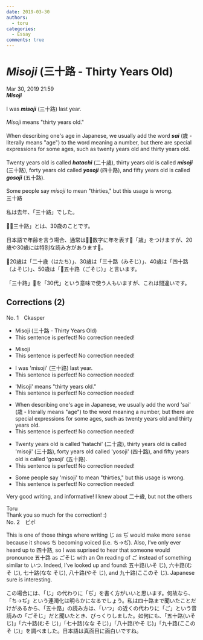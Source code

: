 ```yaml
---
date: 2019-03-30
authors:
  - toru
categories:
  - Essay
comments: true
---
```


# <strong><em>Misoji</strong></em> (三十路 - Thirty Years Old)
<div class="date">Mar 30, 2019 21:59</div>
<div id="post"><div id="body_show_ori">
<strong><em>Misoji</strong></em><br/><br/>I was <strong><em>misoji</em></strong> (三十路) last year.<br/><br/><em>Misoji</em> means "thirty years old."<br/><br/>When describing one's age in Japanese, we usually add the word <strong><em>sai</em></strong> (歳 - literally means "age") to the word meaning a number, but there are special expressions for some ages, such as twenty years old and thirty years old.<br/><br/>Twenty years old is called <strong><em>hatachi</em></strong> (二十歳), thirty years old is called <strong><em>misoji</em></strong> (三十路), forty years old called <strong><em>yosoji</em></strong> (四十路), and fifty years old is called <strong><em>gosoji</em></strong> (五十路).<br/><br/>Some people say <em>misoji</em> to mean "thirties," but this usage is wrong.
</div></div>

<!-- more -->

<div id="post_ja"><div id="body_show_mo">
三十路<br/><br/>私は去年、「三十路」でした。<br/><br/>「三十路」とは、30歳のことです。<br/><br/>日本語で年齢を言う場合、通常は数字に年を表す「歳」をつけますが、20歳や30歳には特別な読み方があります。<br/><br/>20歳は「二十歳（はたち）」、30歳は「三十路（みそじ）」、40歳は「四十路（よそじ）」、50歳は「五十路（ごそじ）」と言います。<br/><br/>「三十路」を「30代」という意味で使う人もいますが、これは間違いです。
</div></div>

## Corrections (2)
<div id="block"><div class="first_name"> No. 1　<span class="just_name">Ckasper</span></div><div id="block2">
<ul class="correction_field">
<li class="incorrect">Misoji (三十路 - Thirty Years Old)</li>
<li class="corrected perfect">This sentence is perfect! No correction needed!</li>
</ul>
<ul class="correction_field">
<li class="incorrect">Misoji</li>
<li class="corrected perfect">This sentence is perfect! No correction needed!</li>
</ul>
<ul class="correction_field">
<li class="incorrect">I was 'misoji' (三十路) last year.</li>
<li class="corrected perfect">This sentence is perfect! No correction needed!</li>
</ul>
<ul class="correction_field">
<li class="incorrect">'Misoji' means "thirty years old."</li>
<li class="corrected perfect">This sentence is perfect! No correction needed!</li>
</ul>
<ul class="correction_field">
<li class="incorrect">When describing one's age in Japanese, we usually add the word 'sai' (歳 - literally means "age") to the word meaning a number, but there are special expressions for some ages, such as twenty years old and thirty years old.</li>
<li class="corrected perfect">This sentence is perfect! No correction needed!</li>
</ul>
<ul class="correction_field">
<li class="incorrect">Twenty years old is called 'hatachi' (二十歳), thirty years old is called 'misoji' (三十路), forty years old called 'yosoji' (四十路), and fifty years old is called 'gosoji' (五十路).</li>
<li class="corrected perfect">This sentence is perfect! No correction needed!</li>
</ul>
<ul class="correction_field">
<li class="incorrect">Some people say 'misoji' to mean "thirties," but this usage is wrong.</li>
<li class="corrected perfect">This sentence is perfect! No correction needed!</li>
</ul>
<p class="comment_small">
 Very good writing, and informative! I knew about 二十歳, but not the others
</p>

</div><div class="name"><span class="just_name">Toru</span><br>
Thank you so much for the correction! :)
</div>
</div>
<div id="block"><div class="first_name"> No. 2　<span class="just_name">ピポ</span></div><div id="block2">
<p class="comment_small">
 This is one of those things where writing じ as ぢ would make more sense because it shows ち becoming voiced (i.e. ち→ぢ). Also, I’ve only ever heard up to 四十路, so I was suprised to hear that someone would pronounce 五十路 as ごそじ with an On reading of ご instead of something similar to いつ. Indeed, I’ve looked up and found: 五十路(いそ じ), 六十路(むそ じ), 七十路(なな そじ), 八十路(やそ じ), and 九十路(ここのそ じ). Japanese sure is interesting.
 <br/>
 <br/>
 この場合には、「じ」の代わりに「ぢ」を書く方がいいと思います。何故なら、「ち→ぢ」という連濁化は明らかになるでしょう。私は四十路まで聞いたことだけがあるから、「五十路」の読み方は、「いつ」の近くの代わりに「ご」という音読みの「ごそじ」だと聞いたとき、びっくりしました。如何にも、「五十路(いそ じ)」「六十路(むそ じ)」「七十路(なな そじ)」「八十路(やそ じ)」「九十路(ここのそ じ)」を調べました。日本語は真面目に面白いですね。
</p>

</div></div>

